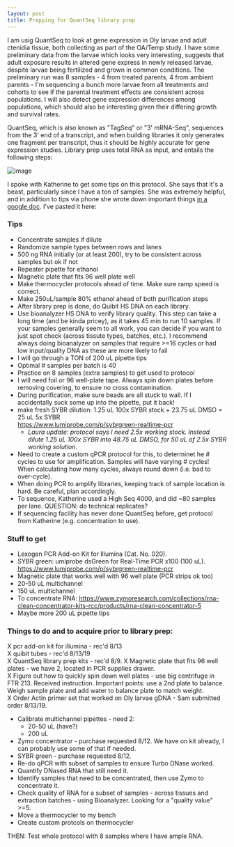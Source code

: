 ```yaml
---
layout: post
title: Prepping for QuantSeq library prep
---
```


I am usig QuantSeq to look at gene expression in Oly larvae and adult ctenidia tissue, both collecting as part of the OA/Temp study. I have some preliminary data from the larvae which looks very interesting, suggests that adult exposure results in altered gene express in newly released larvae, despite larvae being fertilized and grown in common conditions. The preliminary run was 8 samples - 4 from treated parents, 4 from ambient parents - I'm sequencing a bunch more larvae from all treatments and cohorts to see if the parental treatment effects are consistent across populations. I will also detect gene expression differences among populations, which should also be interesting given their differing growth and survival rates. 

QuantSeq, which is also known as "TagSeq" or "3' mRNA-Seq", sequences from the 3' end of a transcript, and when building libraries it only generates one fragment per transcript, thus it should be highly accurate for gene expression studies. Library prep uses total RNA as input, and entails the following steps: 


![image](https://user-images.githubusercontent.com/17264765/62904639-0446e600-bd1c-11e9-9809-cf62acbc4c25.png)

I spoke with Katherine to get some tips on this protocol.  She says that it's a beast, particularly since I have a ton of samples.  She was extremely helpful, and in addition to tips via phone she wrote down important things [in a google doc](https://docs.google.com/document/d/1-Q_ijbhPoeK40dOBciHH9Qm0jVEbwJbQ39j1RybclgQ/edit?pli=1). I've pasted it here: 

### Tips  
- Concentrate samples if dilute  
- Randomize sample types between rows and lanes  
- 500 ng RNA initially (or at least 200), try to be consistent across samples but ok if not  
- Repeater pipette for ethanol  
- Magnetic plate that fits 96 well plate well  
- Make thermocycler protocols ahead of time. Make sure ramp speed is correct.  
- Make 250uL/sample 80% ethanol ahead of both purification steps    
- After library prep is done, do Quibit HS DNA on each library.   
- Use bioanalyzer HS DNA to verify library quality. This step can take a long time (and be kinda pricey), as it takes 45 min to run 10 samples. If your samples generally seem  to all work, you can decide if you want to just spot check (across tissute types, batches, etc.). I recommend always doing bioanalyzer on samples that require >=16 cycles or had low input/quality DNA as these are more likely to fail   
- I will go through a TON of 200 uL pipette tips   
- Optimal # samples per batch is 40   
- Practice on 8 samples (extra samples) to get used to protocol   
- I will need foil or 96 well-plate tape. Always spin down plates before removing covering, to ensure no cross contamination.   
- During purification, make sure beads are all stuck to wall. If I accidentally suck some up into the pipette, put it back!   
- make fresh SYBR dilution: 1.25 uL 100x SYBR stock + 23.75 uL DMSO = 25 uL 5x SYBR   
https://www.lumiprobe.com/p/sybrgreen-realtime-pcr  
  - _Laura update: protocol says I need 2.5x working stock. Instead dilute  1.25 uL 100x SYBR into 48.75 uL DMSO, for 50 uL of 2.5x SYBR working solution._   
- Need to create a custom qPCR protocol for this, to determinet he # cycles to use for amplification. Samples will have varying # cycles! When calculating how many cycles, always round down (i.e. bad to over-cycle).   
- When doing PCR to amplify libraries, keeping track of sample location is hard. Be careful, plan accordingly.  
- To sequence, Katherine used a High Seq 4000, and did ~80 samples per lane. QUESTION: do technical replicates?   
- If sequencing facility has never done QuantSeq before, get protocol from Katherine (e.g. concentration to use).   

### Stuff to get 
- Lexogen PCR Add-on Kit for Illumina (Cat. No. 020).  
- SYBR green: umiprobe dsGreen for Real-Time PCR x100 (100 uL). https://www.lumiprobe.com/p/sybrgreen-realtime-pcr   
- Magnetic plate that works well with 96 well plate (PCR strips ok too)   
- 20-50 uL multichannel   
- 150 uL multichannel   
- To concentrate RNA: https://www.zymoresearch.com/collections/rna-clean-concentrator-kits-rcc/products/rna-clean-concentrator-5   
- Maybe more 200 uL pipette tips   

### Things to do and to acquire prior to library prep: 
X pcr add-on kit for illumina - rec'd 8/13  
X quibit tubes - rec'd 8/13/19  
X QuantSeq library prep kits - rec'd 8/9. 
X Magnetic plate that fits 96 well plates - we have 2, located in PCR supplies drawer.  
X Figure out how to quickly spin down well plates - use big centrifuge in FTR 213. Received instruction.   Important points: use a 2nd plate to balance. Weigh sample plate and add water to balance plate to match weight.   
X Order Actin primer set that worked on Oly larvae gDNA - Sam submitted order 8/13/19.     
- Calibrate multichannel pipettes - need 2: 
  - 20-50 uL (have?)  
  - 200 uL  
- Zymo concentrator - purchase requested 8/12. We have on kit already, I can probably use some of that if needed.  
- SYBR green - purchase requested 8/12.   
- Re-do qPCR with subset of samples to ensure Turbo DNase worked.  
- Quantify DNased RNA that still need it. 
- Identify samples that need to be concentrated, then use Zymo to concentrate it.   
- Check quality of RNA for a subset of samples - across tissues and extraction batches - using Bioanalyzer.  Looking for a "quality value" >=5.   
- Move a thermocycler to my bench  
- Create custom protcols on thermocycler   

THEN: Test whole protocol with 8 samples where I have ample RNA.  


